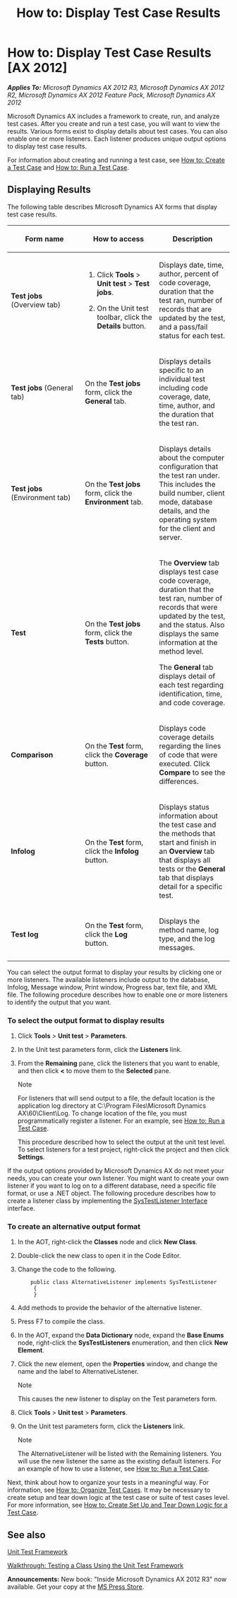 ﻿---
title: 'How to: Display Test Case Results'
TOCTitle: 'How to: Display Test Case Results'
ms:assetid: c013b1de-10cd-45ee-a3c3-96eaacb162dc
ms:mtpsurl: https://msdn.microsoft.com/en-us/library/Bb496538(v=AX.60)
ms:contentKeyID: 35250077
ms.date: 05/18/2015
mtps_version: v=AX.60
f1_keywords:
- Forms.SysTestLineLog
- Forms.SysTestTable
- MsDynAx060.Forms.SysTestLineLog
- MsDynAx060.Forms.SysTestTable
---

# How to: Display Test Case Results [AX 2012]


_**Applies To:** Microsoft Dynamics AX 2012 R3, Microsoft Dynamics AX 2012 R2, Microsoft Dynamics AX 2012 Feature Pack, Microsoft Dynamics AX 2012_

Microsoft Dynamics AX includes a framework to create, run, and analyze test cases. After you create and run a test case, you will want to view the results. Various forms exist to display details about test cases. You can also enable one or more listeners. Each listener produces unique output options to display test case results.

For information about creating and running a test case, see [How to: Create a Test Case](how-to-create-a-test-case.md) and [How to: Run a Test Case](how-to-run-a-test-case.md).

## Displaying Results

The following table describes Microsoft Dynamics AX forms that display test case results.

<table>
<colgroup>
<col style="width: 33%" />
<col style="width: 33%" />
<col style="width: 33%" />
</colgroup>
<thead>
<tr class="header">
<th><p>Form name</p></th>
<th><p>How to access</p></th>
<th><p>Description</p></th>
</tr>
</thead>
<tbody>
<tr class="odd">
<td><p><strong>Test jobs</strong> (Overview tab)</p></td>
<td><ol>
<li><p>Click <strong>Tools</strong> &gt; <strong>Unit test</strong> &gt; <strong>Test jobs</strong>.</p></li>
<li><p>On the Unit test toolbar, click the <strong>Details</strong> button.</p></li>
</ol></td>
<td><p>Displays date, time, author, percent of code coverage, duration that the test ran, number of records that are updated by the test, and a pass/fail status for each test.</p></td>
</tr>
<tr class="even">
<td><p><strong>Test jobs</strong> (General tab)</p></td>
<td><p>On the <strong>Test jobs</strong> form, click the <strong>General</strong> tab.</p></td>
<td><p>Displays details specific to an individual test including code coverage, date, time, author, and the duration that the test ran.</p></td>
</tr>
<tr class="odd">
<td><p><strong>Test jobs</strong> (Environment tab)</p></td>
<td><p>On the <strong>Test jobs</strong> form, click the <strong>Environment</strong> tab.</p></td>
<td><p>Displays details about the computer configuration that the test ran under. This includes the build number, client mode, database details, and the operating system for the client and server.</p></td>
</tr>
<tr class="even">
<td><p><strong>Test</strong></p></td>
<td><p>On the <strong>Test jobs</strong> form, click the <strong>Tests</strong> button.</p></td>
<td><p>The <strong>Overview</strong> tab displays test case code coverage, duration that the test ran, number of records that were updated by the test, and the status. Also displays the same information at the method level.</p>
<p>The <strong>General</strong> tab displays detail of each test regarding identification, time, and code coverage.</p></td>
</tr>
<tr class="odd">
<td><p><strong>Comparison</strong></p></td>
<td><p>On the <strong>Test</strong> form, click the <strong>Coverage</strong> button.</p></td>
<td><p>Displays code coverage details regarding the lines of code that were executed. Click <strong>Compare</strong> to see the differences.</p></td>
</tr>
<tr class="even">
<td><p><strong>Infolog</strong></p></td>
<td><p>On the <strong>Test</strong> form, click the <strong>Infolog</strong> button.</p></td>
<td><p>Displays status information about the test case and the methods that start and finish in an <strong>Overview</strong> tab that displays all tests or the <strong>General</strong> tab that displays detail for a specific test.</p></td>
</tr>
<tr class="odd">
<td><p><strong>Test log</strong></p></td>
<td><p>On the <strong>Test</strong> form, click the <strong>Log</strong> button.</p></td>
<td><p>Displays the method name, log type, and the log messages.</p></td>
</tr>
</tbody>
</table>


You can select the output format to display your results by clicking one or more listeners. The available listeners include output to the database, Infolog, Message window, Print window, Progress bar, text file, and XML file. The following procedure describes how to enable one or more listeners to identify the output that you want.

### To select the output format to display results

1.  Click **Tools** \> **Unit test** \> **Parameters**.

2.  In the Unit test parameters form, click the **Listeners** link.

3.  From the **Remaining** pane, click the listeners that you want to enable, and then click **\<** to move them to the **Selected** pane.
    

    > [!NOTE]
    > <P>For listeners that will send output to a file, the default location is the application log directory at C:\Program Files\Microsoft Dynamics AX\60\Client\Log. To change location of the file, you must programmatically register a listener. For an example, see <A href="how-to-run-a-test-case.md">How to: Run a Test Case</A>.</P>
    > <P>This procedure described how to select the output at the unit test level. To select listeners for a test project, right-click the project and then click <STRONG>Settings</STRONG>.</P>



If the output options provided by Microsoft Dynamics AX do not meet your needs, you can create your own listener. You might want to create your own listener if you want to log on to a different database, need a specific file format, or use a .NET object. The following procedure describes how to create a listener class by implementing the [SysTestListener Interface](https://msdn.microsoft.com/en-us/library/gg933994\(v=ax.60\)) interface.

### To create an alternative output format

1.  In the AOT, right-click the **Classes** node and click **New Class**.

2.  Double-click the new class to open it in the Code Editor.

3.  Change the code to the following.
    ```X++  
        public class AlternativeListener implements SysTestListener
         {
         }
    ```
4.  Add methods to provide the behavior of the alternative listener.

5.  Press F7 to compile the class.

6.  In the AOT, expand the **Data Dictionary** node, expand the **Base Enums** node, right-click the **SysTestListeners** enumeration, and then click **New Element**.

7.  Click the new element, open the **Properties** window, and change the name and the label to AlternativeListener.
    

    > [!NOTE]
    > <P>This causes the new listener to display on the Test parameters form.</P>



8.  Click **Tools** \> **Unit test** \> **Parameters**.

9.  On the Unit test parameters form, click the **Listeners** link.
    

    > [!NOTE]
    > <P>The AlternativeListener will be listed with the Remaining listeners. You will use the new listener the same as the existing default listeners. For an example of how to use a listener, see <A href="how-to-run-a-test-case.md">How to: Run a Test Case</A>.</P>



Next, think about how to organize your tests in a meaningful way. For information, see [How to: Organize Test Cases](how-to-organize-test-cases.md). It may be necessary to create setup and tear down logic at the test case or suite of test cases level. For more information, see [How to: Create Set Up and Tear Down Logic for a Test Case](how-to-create-set-up-and-tear-down-logic-for-a-test-case.md).

## See also

[Unit Test Framework](unit-test-framework.md)

[Walkthrough: Testing a Class Using the Unit Test Framework](walkthrough-testing-a-class-using-the-unit-test-framework.md)

  
**Announcements:** New book: "Inside Microsoft Dynamics AX 2012 R3" now available. Get your copy at the [MS Press Store](https://www.microsoftpressstore.com/store/inside-microsoft-dynamics-ax-2012-r3-9780735685109).


